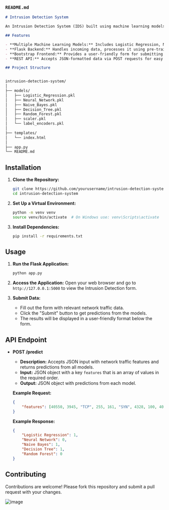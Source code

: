 ### `README.md`

```markdown
# Intrusion Detection System

An Intrusion Detection System (IDS) built using machine learning models to classify network traffic data as either "Intrusion Detected" or "No Intrusion Detected". This project utilizes a Flask backend to serve predictions from various trained models and a Bootstrap-styled HTML frontend for user interaction.

## Features

- **Multiple Machine Learning Models:** Includes Logistic Regression, Neural Network, Naive Bayes, Decision Tree, and Random Forest models for intrusion detection.
- **Flask Backend:** Handles incoming data, processes it using pre-trained models, and returns prediction results.
- **Bootstrap Frontend:** Provides a user-friendly form for submitting network traffic data and displays the prediction results in a readable format.
- **REST API:** Accepts JSON-formatted data via POST requests for easy integration with other systems.

## Project Structure


intrusion-detection-system/
│
├── models/
│   ├── Logistic_Regression.pkl
│   ├── Neural_Network.pkl
│   ├── Naive_Bayes.pkl
│   ├── Decision_Tree.pkl
│   ├── Random_Forest.pkl
│   ├── scaler.pkl
│   └── label_encoders.pkl
│
├── templates/
│   └── index.html
│
├── app.py
└── README.md
```

## Installation

1. **Clone the Repository:**
   ```bash
   git clone https://github.com/yourusername/intrusion-detection-system.git
   cd intrusion-detection-system
   ```

2. **Set Up a Virtual Environment:**
   ```bash
   python -m venv venv
   source venv/bin/activate  # On Windows use: venv\Scripts\activate
   ```

3. **Install Dependencies:**
   ```bash
   pip install -r requirements.txt
   ```


## Usage

1. **Run the Flask Application:**
   ```bash
   python app.py
   ```

2. **Access the Application:**
   Open your web browser and go to `http://127.0.0.1:5000` to view the Intrusion Detection form.

3. **Submit Data:**
   - Fill out the form with relevant network traffic data.
   - Click the "Submit" button to get predictions from the models.
   - The results will be displayed in a user-friendly format below the form.

## API Endpoint

- **POST /predict**
  - **Description:** Accepts JSON input with network traffic features and returns predictions from all models.
  - **Input:** JSON object with a key `features` that is an array of values in the required order.
  - **Output:** JSON object with predictions from each model.

  **Example Request:**
  ```json
  {
      "features": [40550, 3945, "TCP", 255, 161, "SYN", 4328, 100, 405, 333, 32259, 0]
  }
  ```

  **Example Response:**
  ```json
  {
      "Logistic Regression": 1,
      "Neural Network": 0,
      "Naive Bayes": 1,
      "Decision Tree": 1,
      "Random Forest": 0
  }
  ```

## Contributing

Contributions are welcome! Please fork this repository and submit a pull request with your changes.

![image](https://github.com/user-attachments/assets/bfa6deb0-8a08-4b9d-806a-f484f6c26536)
